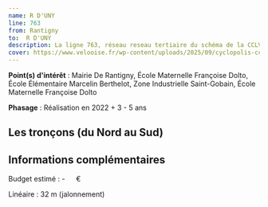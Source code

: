 ```yaml
---
name: R D'UNY
line: 763
from: Rantigny
to:  R D'UNY 
description: La ligne 763, réseau reseau tertiaire du schéma de la CCLVD (tronçon 163) concerne Rantigny - R D'UNY
cover: https://www.velooise.fr/wp-content/uploads/2025/09/cyclopolis-cclvd-163.jpg
---
```


**Point(s) d'intérêt** : Mairie De Rantigny, École Maternelle Françoise Dolto, École Élémentaire Marcelin Berthelot, Zone Industrielle Saint-Gobain, École Maternelle Françoise Dolto

**Phasage** : Réalisation en 2022 + 3 - 5 ans

## Les tronçons (du Nord au Sud)

## Informations complémentaires

Budget estimé :  -   € 

Linéaire : 32 m (jalonnement)

